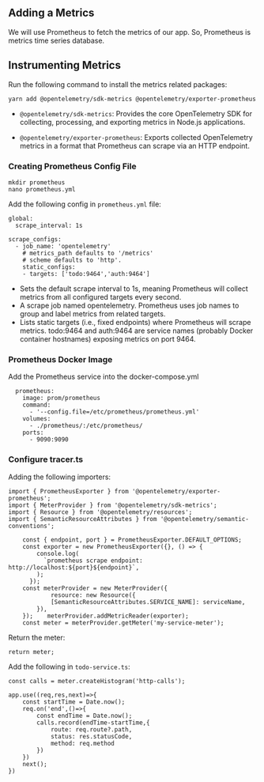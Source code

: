 ## Adding a Metrics

We will use Prometheus to fetch the metrics of our app. So, Prometheus is metrics time series database.


## Instrumenting Metrics

Run the following command to install the metrics related packages:

```
yarn add @opentelemetry/sdk-metrics @opentelemetry/exporter-prometheus
```

- `@opentelemetry/sdk-metrics`: Provides the core OpenTelemetry SDK for collecting, processing, and exporting metrics in Node.js applications.

- `@opentelemetry/exporter-prometheus`: Exports collected OpenTelemetry metrics in a format that Prometheus can scrape via an HTTP endpoint.

### Creating Prometheus Config File

```
mkdir prometheus
nano prometheus.yml
```

Add the following config in `prometheus.yml` file:
```
global:
  scrape_interval: 1s

scrape_configs:
  - job_name: 'opentelemetry'
    # metrics_path defaults to '/metrics'
    # scheme defaults to 'http'.
    static_configs:
    - targets: ['todo:9464','auth:9464']
``` 

- Sets the default scrape interval to 1s, meaning Prometheus will collect metrics from all configured targets every second.
- A scrape job named opentelemetry. Prometheus uses job names to group and label metrics from related targets.
- Lists static targets (i.e., fixed endpoints) where Prometheus will scrape metrics. todo:9464 and auth:9464 are service names (probably Docker container hostnames) exposing metrics on port 9464.


### Prometheus Docker Image

Add the Prometheus service into the docker-compose.yml

```
  prometheus:
    image: prom/prometheus
    command:
      - '--config.file=/etc/prometheus/prometheus.yml'
    volumes:
      - ./prometheus/:/etc/prometheus/
    ports:
      - 9090:9090
```      

### Configure tracer.ts

Adding the following importers:
```
import { PrometheusExporter } from '@opentelemetry/exporter-prometheus';
import { MeterProvider } from '@opentelemetry/sdk-metrics';
import { Resource } from '@opentelemetry/resources';
import { SemanticResourceAttributes } from '@opentelemetry/semantic-conventions';
```

```
    const { endpoint, port } = PrometheusExporter.DEFAULT_OPTIONS;
    const exporter = new PrometheusExporter({}, () => {
        console.log(
          `prometheus scrape endpoint: http://localhost:${port}${endpoint}`,
        );
      });
    const meterProvider = new MeterProvider({
            resource: new Resource({
            [SemanticResourceAttributes.SERVICE_NAME]: serviceName,
        }),
    });    meterProvider.addMetricReader(exporter);
    const meter = meterProvider.getMeter('my-service-meter');
```

Return the meter:
```
return meter;
```

Add the following in `todo-service.ts`:
```
const calls = meter.createHistogram('http-calls');

app.use((req,res,next)=>{
    const startTime = Date.now();
    req.on('end',()=>{
        const endTime = Date.now();
        calls.record(endTime-startTime,{
            route: req.route?.path,
            status: res.statusCode,
            method: req.method
        })
    })
    next();
})
```
